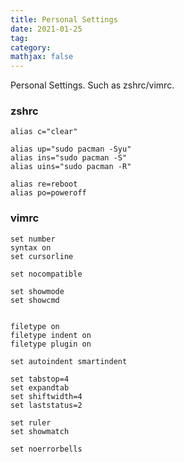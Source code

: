 ```yaml
---
title: Personal Settings
date: 2021-01-25
tag: 
category:
mathjax: false
---
```

Personal Settings. Such as zshrc/vimrc.
<!-- more -->
### zshrc
```
alias c="clear"

alias up="sudo pacman -Syu"
alias ins="sudo pacman -S"
alias uins="sudo pacman -R"

alias re=reboot
alias po=poweroff

```

### vimrc
```
set number
syntax on
set cursorline

set nocompatible

set showmode
set showcmd


filetype on
filetype indent on
filetype plugin on

set autoindent smartindent

set tabstop=4
set expandtab
set shiftwidth=4
set laststatus=2

set ruler
set showmatch

set noerrorbells



```